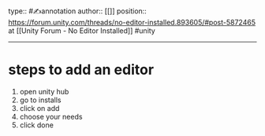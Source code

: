 type:: #✍️annotation
author:: [[]]
position:: https://forum.unity.com/threads/no-editor-installed.893605/#post-5872465 at [[Unity Forum - No Editor Installed]]
#unity 

---

# steps to add an editor

1. open unity hub
2. go to installs
3. click on add
4. choose your needs
5. click done
